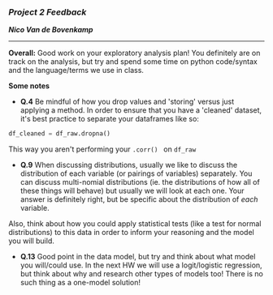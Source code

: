 ### ***Project 2 Feedback***

***Nico Van de Bovenkamp***
***

**Overall:** Good work on your exploratory analysis plan! You definitely are on track on the analysis, but try and spend some time on python code/syntax and the language/terms we use in class.

**Some notes**

* **Q.4** Be mindful of how you drop values and 'storing' versus just applying a method. In order to ensure that you have a 'cleaned' dataset, it's best practice to separate your dataframes like so:
```python
df_cleaned = df_raw.dropna()
```
This way you aren't performing your `.corr() ` on `df_raw`
* **Q.9** When discussing distributions, usually we like to discuss the distribution of each variable (or pairings of variables) separately. You can discuss multi-nomial distributions (ie. the distributions of how all of these things will behave) but usually we will look at each one. Your answer is definitely right, but be specific about the distribution of *each* variable.

Also, think about how you could apply statistical tests (like a test for normal distributions) to this data in order to inform your reasoning and the model you will build.

* **Q.13** Good point in the data model, but try and think about what model you will/could use. In the next HW we will use a logit/logistic regression, but think about why and research other types of models too! There is no such thing as a one-model solution!
